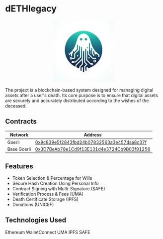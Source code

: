 


# dETHlegacy

<p align="center">
  <img src="./logo.png" alt="Logo" width="200">
</p>

The project is a blockchain-based system designed for managing digital assets after a user's death. Its core purpose is to ensure that digital assets are securely and accurately distributed according to the wishes of the deceased.

## Contracts


| Network | Address |
| --------------- | --------------- |
| Goerli   | [0x9c839e5f2843fbd24b07832563a3e457daa8c37f](https://goerli.etherscan.io/address/0x9c839e5f2843fbd24b07832563a3e457daa8c37f)  |
|  Base Goerli | [0x3D7BeAb78e1Cd9f13E131d4e3724Cb9B03f91256](https://goerli.basescan.org/address/0x3d7beab78e1cd9f13e131d4e3724cb9b03f91256) |

## Features

- Token Selection & Percentage for Wills
- Secure Hash Creation Using Personal Info 
- Contract Signing with Multi-Signature (SAFE)
- Verification Process & Fees (UMA)
- Death Certificate Storage (IPFS)
- Donations (UNICEF)

## Technologies Used

Ethereum
WalletConnect
UMA
IPFS
SAFE
